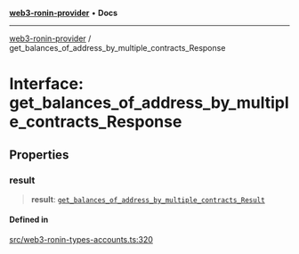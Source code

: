 [**web3-ronin-provider**](../README.md) • **Docs**

***

[web3-ronin-provider](../globals.md) / get\_balances\_of\_address\_by\_multiple\_contracts\_Response

# Interface: get\_balances\_of\_address\_by\_multiple\_contracts\_Response

## Properties

### result

> **result**: [`get_balances_of_address_by_multiple_contracts_Result`](get_balances_of_address_by_multiple_contracts_Result.md)

#### Defined in

[src/web3-ronin-types-accounts.ts:320](https://github.com/chuacw/web3-ronin-provider/blob/4a3e9d183c6bab0e7301d6bb6cb7346d9988c1ec/src/web3-ronin-types-accounts.ts#L320)
